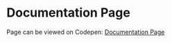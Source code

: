 # Documentation Page

Page can be viewed on Codepen: [Documentation Page](https://codepen.io/c-huynh/pen/OJJwbNq)